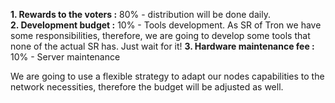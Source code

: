 
**1. Rewards to the voters :** 80% - distribution will be done daily.  
**2. Development budget :** 10% - Tools development. As SR of Tron we have some responsibilities, therefore, we are going to develop some tools that none of the actual SR has. Just wait for it! 
**3. Hardware maintenance fee :** 10% - Server maintenance  

We are going to use a flexible strategy to adapt our nodes capabilities to the network necessities, therefore the budget will be adjusted as well.
